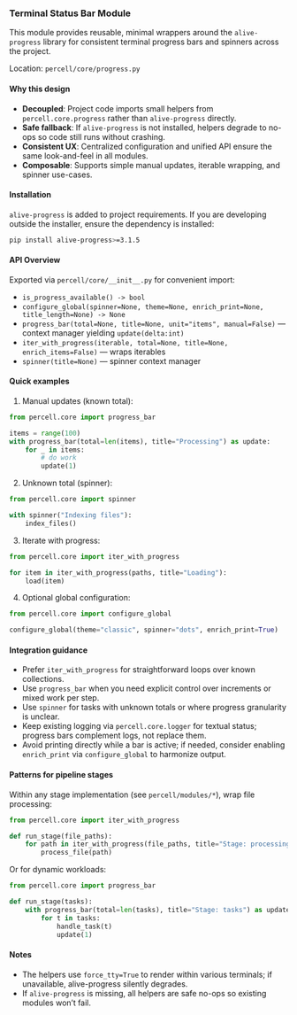 ### Terminal Status Bar Module

This module provides reusable, minimal wrappers around the `alive-progress` library for consistent terminal progress bars and spinners across the project.

Location: `percell/core/progress.py`

#### Why this design
- **Decoupled**: Project code imports small helpers from `percell.core.progress` rather than `alive-progress` directly.
- **Safe fallback**: If `alive-progress` is not installed, helpers degrade to no-ops so code still runs without crashing.
- **Consistent UX**: Centralized configuration and unified API ensure the same look-and-feel in all modules.
- **Composable**: Supports simple manual updates, iterable wrapping, and spinner use-cases.

#### Installation
`alive-progress` is added to project requirements. If you are developing outside the installer, ensure the dependency is installed:

```bash
pip install alive-progress>=3.1.5
```

#### API Overview

Exported via `percell/core/__init__.py` for convenient import:
- `is_progress_available() -> bool`
- `configure_global(spinner=None, theme=None, enrich_print=None, title_length=None) -> None`
- `progress_bar(total=None, title=None, unit="items", manual=False)` — context manager yielding `update(delta:int)`
- `iter_with_progress(iterable, total=None, title=None, enrich_items=False)` — wraps iterables
- `spinner(title=None)` — spinner context manager

#### Quick examples

1) Manual updates (known total):
```python
from percell.core import progress_bar

items = range(100)
with progress_bar(total=len(items), title="Processing") as update:
    for _ in items:
        # do work
        update(1)
```

2) Unknown total (spinner):
```python
from percell.core import spinner

with spinner("Indexing files"):
    index_files()
```

3) Iterate with progress:
```python
from percell.core import iter_with_progress

for item in iter_with_progress(paths, title="Loading"):
    load(item)
```

4) Optional global configuration:
```python
from percell.core import configure_global

configure_global(theme="classic", spinner="dots", enrich_print=True)
```

#### Integration guidance

- Prefer `iter_with_progress` for straightforward loops over known collections.
- Use `progress_bar` when you need explicit control over increments or mixed work per step.
- Use `spinner` for tasks with unknown totals or where progress granularity is unclear.
- Keep existing logging via `percell.core.logger` for textual status; progress bars complement logs, not replace them.
- Avoid printing directly while a bar is active; if needed, consider enabling `enrich_print` via `configure_global` to harmonize output.

#### Patterns for pipeline stages

Within any stage implementation (see `percell/modules/*`), wrap file processing:
```python
from percell.core import iter_with_progress

def run_stage(file_paths):
    for path in iter_with_progress(file_paths, title="Stage: processing files"):
        process_file(path)
```

Or for dynamic workloads:
```python
from percell.core import progress_bar

def run_stage(tasks):
    with progress_bar(total=len(tasks), title="Stage: tasks") as update:
        for t in tasks:
            handle_task(t)
            update(1)
```

#### Notes
- The helpers use `force_tty=True` to render within various terminals; if unavailable, alive-progress silently degrades.
- If `alive-progress` is missing, all helpers are safe no-ops so existing modules won’t fail.


